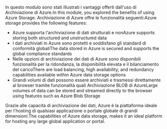 <span data-ttu-id="8fcb3-101">In questo modulo sono stati illustrati i vantaggi offerti dall'uso di Archiviazione di Azure.</span><span class="sxs-lookup"><span data-stu-id="8fcb3-101">In this module, you explored the benefits of using Azure Storage.</span></span> <span data-ttu-id="8fcb3-102">Archiviazione di Azure offre le funzionalità seguenti:</span><span class="sxs-lookup"><span data-stu-id="8fcb3-102">Azure storage provides the following features:</span></span>

* <span data-ttu-id="8fcb3-103">Azure supporta l'archiviazione di dati strutturati e non</span><span class="sxs-lookup"><span data-stu-id="8fcb3-103">Azure supports storing both structured and unstructured data</span></span>
* <span data-ttu-id="8fcb3-104">I dati archiviati in Azure sono protetti e soddisfano gli standard di conformità globali</span><span class="sxs-lookup"><span data-stu-id="8fcb3-104">The data stored in Azure is secured and supports the global compliance standards</span></span>
* <span data-ttu-id="8fcb3-105">Nelle opzioni di archiviazione dei dati di Azure sono disponibili funzionalità per la ridondanza, la disponibilità elevata e il bilanciamento del carico</span><span class="sxs-lookup"><span data-stu-id="8fcb3-105">There are load balancing, high availability, and redundancy capabilities available within Azure data storage options</span></span>
* <span data-ttu-id="8fcb3-106">Grandi volumi di dati possono essere archiviati e trasmessi direttamente al browser tramite funzionalità quali Archiviazione BLOB di Azure</span><span class="sxs-lookup"><span data-stu-id="8fcb3-106">Large volumes of data can be stored and streamed directly to the browser using features such as Azure Blob Storage</span></span>

<span data-ttu-id="8fcb3-107">Grazie alle capacità di archiviazione dei dati, Azure è la piattaforma ideale per l'hosting di qualsiasi applicazione o portale globale di grandi dimensioni.</span><span class="sxs-lookup"><span data-stu-id="8fcb3-107">The capabilities of Azure data storage, makes it an ideal platform for hosting any large global application or portal.</span></span>